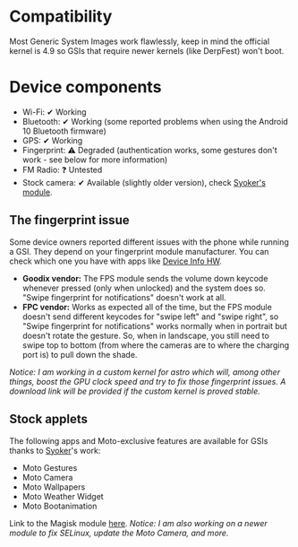 # Compatibility
Most Generic System Images work flawlessly, keep in mind the official kernel is 4.9 so GSIs that require newer kernels (like DerpFest) won't boot.

# Device components
- Wi-Fi: ✔ Working
- Bluetooth: ✔ Working (some reported problems when using the Android 10 Bluetooth firmware)
- GPS: ✔ Working
- Fingerprint: ⚠ Degraded (authentication works, some gestures don't work - see below for more information)
- FM Radio: ❓ Untested
- Stock camera: ✔ Available (slightly older version), check [Syoker's module](https://github.com/syoker/moto-experience).

## The fingerprint issue
Some device owners reported different issues with the phone while running a GSI. They depend on your fingerprint module manufacturer. You can check which one you have with apps like [Device Info HW](https://play.google.com/store/apps/details?id=ru.andr7e.deviceinfohw).

- **Goodix vendor:** The FPS module sends the volume down keycode whenever pressed (only when unlocked) and the system does so. "Swipe fingerprint for notifications" doesn't work at all.
- **FPC vendor:** Works as expected all of the time, but the FPS module doesn't send different keycodes for "swipe left" and "swipe right", so "Swipe fingerprint for notifications" works normally when in portrait but doesn't rotate the gesture. So, when in landscape, you still need to swipe top to bottom (from where the cameras are to where the charging port is) to pull down the shade.

_Notice: I am working in a custom kernel for astro which will, among other things, boost the GPU clock speed and try to fix those fingerprint issues. A download link will be provided if the custom kernel is proved stable._

## Stock applets
The following apps and Moto-exclusive features are available for GSIs thanks to [Syoker](https://github.com/syoker)'s work:
- Moto Gestures
- Moto Camera
- Moto Wallpapers
- Moto Weather Widget
- Moto Bootanimation

Link to the Magisk module [here](https://github.com/syoker/moto-experience).
_Notice: I am also working on a newer module to fix SELinux, update the Moto Camera, and more._

